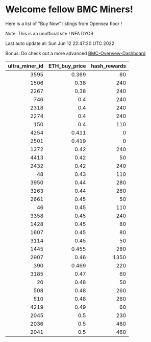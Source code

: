 # Welcome fellow BMC Miners!
Here is a list of "Buy Now" listings from Opensea floor !

Note: This is an unofficial site ! NFA DYOR

Last auto update at: Sun Jun 12 22:47:20 UTC 2022

Bonus: Do check out a more advanced [BMC-Overview-Dashboard](https://dune.com/defifunk/BMC-Overview-Dashboard)


|   ultra_miner_id |   ETH_buy_price |   hash_rewards |
|-----------------:|----------------:|---------------:|
|             3595 |           0.369 |             60 |
|             1506 |           0.38  |            240 |
|             2267 |           0.38  |            240 |
|              746 |           0.4   |            240 |
|             2318 |           0.4   |            240 |
|             2274 |           0.4   |            240 |
|              150 |           0.4   |            110 |
|             4254 |           0.411 |              0 |
|             2501 |           0.419 |              0 |
|             1372 |           0.42  |            240 |
|             4413 |           0.42  |             50 |
|             2432 |           0.42  |            240 |
|               48 |           0.43  |            110 |
|             3950 |           0.44  |            280 |
|             3263 |           0.44  |            260 |
|             2661 |           0.45  |             50 |
|               46 |           0.45  |            110 |
|             3358 |           0.45  |            240 |
|             1428 |           0.45  |             80 |
|             1607 |           0.45  |             80 |
|             3114 |           0.45  |             50 |
|             1445 |           0.455 |            280 |
|             2907 |           0.46  |           1350 |
|              390 |           0.469 |            220 |
|             3185 |           0.47  |             60 |
|               20 |           0.48  |             50 |
|              508 |           0.48  |            260 |
|              510 |           0.48  |            260 |
|             4219 |           0.49  |             60 |
|             2045 |           0.5   |            230 |
|             2036 |           0.5   |            460 |
|             2041 |           0.5   |            460 |